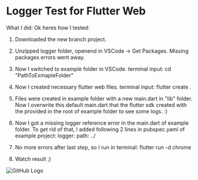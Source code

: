# Logger Test for Flutter Web

What I did:
Ok heres how I tested: 
1. Downloaded the new branch project.
2. Unzipped logger folder, openend in VSCode -> Get Packages. Missing packages errors went away.
3. Now I switched to example folder in VSCode. terminal input: cd "PathToExmapleFolder" 
4. Now I created necessary flutter web files. terminal input: flutter create .
5. Files were created in example folder with a new main.dart in "lib" folder. Now I overwrite this default main.dart that the flutter sdk created with the provided
   in the root of example folder to see some logs. :)
6. Now I got a missing logger reference error in the main.dart of example folder. To get rid of that, I added following 2 lines in pubspec.yaml of example project:
    logger:
    path: ../
	
	
7. No more errors after last step, so I run in terminal: flutter run -d chrome
8. Watch result ;)


![GitHub Logo](https://github.com/Cocotus/logger/blob/master/Debug_result.PNG)
